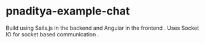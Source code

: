 pnaditya-example-chat
=====================

Build using Sails.js in the backend and Angular in the frontend . Uses Socket IO for socket based communication .
